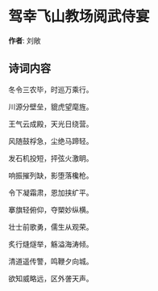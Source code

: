 # 驾幸飞山教场阅武侍宴

**作者**: 刘敞

## 诗词内容

冬令三农毕，时巡万乘行。

川源分壁垒，貔虎望麾旌。

王气云成殿，天光日绕营。

风随鼓桴急，尘绝马蹄轻。

发石机投短，抨弦火激眀。

响振摧列缺，影堕落欃枪。

令下凝霜肃，恩加挟纩平。

搴旗轻俯仰，夺槊妙纵横。

壮士前歌勇，儒生从观荣。

炙行熢燧举，觞溢海涛倾。

清道遥传警，鸣鞭夕向城。

欲知威略远，区外詟天声。

